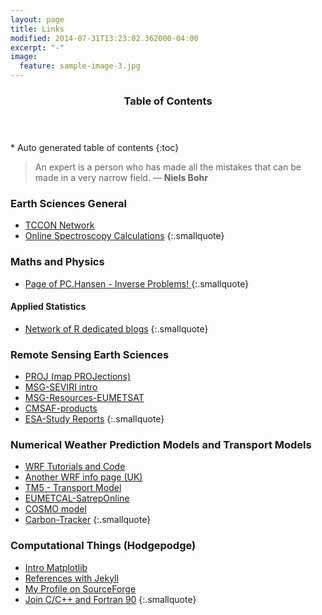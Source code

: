 ```yaml
---
layout: page
title: Links
modified: 2014-07-31T13:23:02.362000-04:00
excerpt: "-"
image:
  feature: sample-image-3.jpg
---
```


<section id="table-of-contents" class="toc">
  <header>
    <h3>Table of Contents</h3>
  </header>
<div id="drawer" markdown="1">
*  Auto generated table of contents
{:toc}
</div>
</section><!-- /#table-of-contents -->


> An expert is a person who has made all the mistakes that can be made in a very narrow field. ― **Niels Bohr**

### Earth Sciences General

- [TCCON Network](https://tccon-wiki.caltech.edu/)
- [Online Spectroscopy Calculations](http://www.spectralcalc.com/info/about.php)
{:.smallquote}

### Maths and Physics

- [Page of PC.Hansen - Inverse Problems! ](http://www.imm.dtu.dk/~pcha/)
{:.smallquote}

#### Applied Statistics

- [Network of R dedicated blogs](http://www.r-bloggers.com/)
{:.smallquote}

### Remote Sensing Earth Sciences

- [PROJ (map PROJections)](http://trac.osgeo.org/proj/)
- [MSG-SEVIRI intro](http://www.pytroll.org/quickstart_seviri.html)
- [MSG-Resources-EUMETSAT](http://www.eumetsat.int/website/home/Satellites/FutureSatellites/MeteosatThirdGeneration/MTGResources/index.html)
- [CMSAF-products](http://cmsaf.eu)
- [ESA-Study Reports](http://www.esa.int/Our_Activities/Preparing_for_the_Future/GSP/Study_Reports)
{:.smallquote}

### Numerical Weather Prediction Models and Transport Models

- [WRF Tutorials and Code](http://www2.mmm.ucar.edu/wrf/users/supports/tutorial.html)
- [Another WRF info page (UK)](https://www.ncas.ac.uk/index.php/en/ncas-ncar-wrf-tutorials)
- [TM5 - Transport Model](http://tm5.sourceforge.net/)
- [EUMETCAL-SatrepOnline](http://eumetrain.org/eport.html)
- [COSMO model](http://www.cosmo-model.org/)
- [Carbon-Tracker](http://www.esrl.noaa.gov/gmd/ccgg/carbontracker/)
{:.smallquote}

### Computational Things (Hodgepodge)

- [Intro Matplotlib](http://www.labri.fr/perso/nrougier/teaching/matplotlib/)
- [References with Jekyll](http://github.com/inukshuk/jekyll-scholar)
- [My Profile on SourceForge](http://sourceforge.net/u/rchecagarcia/profile/)
- [Join C/C++ and Fortran 90](http://stackoverflow.com/tags/fortran-iso-c-binding/info)
{:.smallquote}
